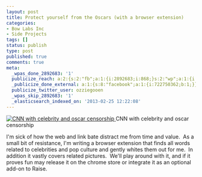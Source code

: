 ```yaml
---
layout: post
title: Protect yourself from the Oscars (with a browser extension)
categories:
- Bow Labs Inc
- Side Projects
tags: []
status: publish
type: post
published: true
comments: true
meta:
  _wpas_done_2892683: '1'
  publicize_reach: a:2:{s:2:"fb";a:1:{i:2892683;i:868;}s:2:"wp";a:1:{i:0;i:2;}}
  _publicize_done_external: a:1:{s:8:"facebook";a:1:{i:722750362;b:1;}}
  publicize_twitter_user: ozziegooen
  _wpas_skip_2892683: '1'
  _elasticsearch_indexed_on: '2013-02-25 12:22:08'
---
```

[ ![CNN with celebrity and oscar censorship](http://bowlabs.files.wordpress.com/2013/02/screen-shot-2013-02-25-at-4-10-44-am.png?w=922) ](http://bowlabs.files.wordpress.com/2013/02/screen-shot-2013-02-25-at-4-10-44-am.png) CNN with celebrity and oscar censorship

I'm sick of how the web and link bate distract me from time and value.  As a small bit of resistance, I'm writing a browser extension that finds all words related to celebrities and pop culture and gently whites them out for me.  In addition it vastly covers related pictures.  We'll play around with it, and if it proves fun may release it on the chrome store or integrate it as an optional add-on to Raise. 
